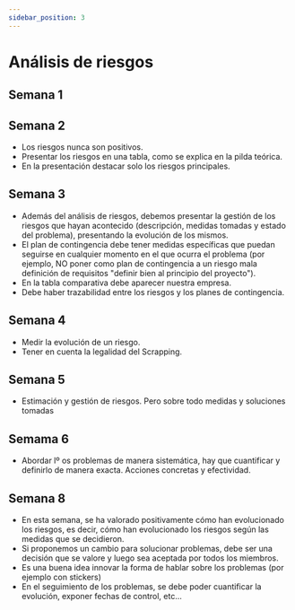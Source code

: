 ```yaml
---
sidebar_position: 3
---
```


# Análisis de riesgos

## Semana 1

## Semana 2
- Los riesgos nunca son positivos.
- Presentar los riesgos en una tabla, como se explica en la pilda teórica.
- En la presentación destacar solo los riesgos principales.

## Semana 3
- Además del análisis de riesgos, debemos presentar la gestión de los riesgos que hayan acontecido (descripción, medidas tomadas y estado del problema), presentando la evolución de los mismos.
- El plan de contingencia debe tener medidas específicas que puedan seguirse en cualquier momento en el que ocurra el problema (por ejemplo, NO poner como plan de contingencia a un riesgo mala definición de requisitos "definir bien al principio del proyecto").
- En la tabla comparativa debe aparecer nuestra empresa.
- Debe haber trazabilidad entre los riesgos y los planes de contingencia.

## Semana 4
- Medir la evolución de un riesgo.
- Tener en cuenta la legalidad del Scrapping.

## Semana 5
- Estimación y gestión de riesgos. Pero sobre todo medidas y soluciones tomadas

## Semama 6
- Abordar lº os problemas de manera sistemática, hay que cuantificar y definirlo de manera exacta. Acciones concretas y efectividad.

## Semana 8
- En esta semana, se ha valorado positivamente cómo han evolucionado los riesgos, es decir, cómo han evolucionado los riesgos según las medidas que se decidieron. 
- Si proponemos un cambio para solucionar problemas, debe ser una decisión que se valore y luego sea aceptada por todos los miembros.
- Es una buena idea innovar la forma de hablar sobre los problemas (por ejemplo con stickers)
- En el seguimiento de los problemas, se debe poder cuantificar la evolución, exponer fechas de control, etc...